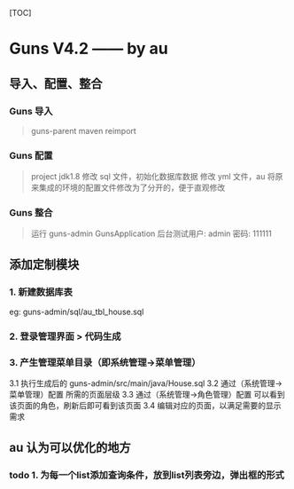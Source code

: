 [TOC]

# Guns V4.2 —— by au

## 导入、配置、整合

### Guns 导入

> guns-parent
> maven reimport

### Guns 配置

> project jdk1.8
> 修改 sql 文件，初始化数据库数据
> 修改 yml 文件，au 将原来集成的环境的配置文件修改为了分开的，便于直观修改

### Guns 整合

> 运行 guns-admin GunsApplication
> 后台测试用户: admin 密码: 111111

## 添加定制模块

### 1. 新建数据库表
eg: guns-admin/sql/au_tbl_house.sql

### 2. 登录管理界面 > 代码生成 
### 3. 产生管理菜单目录（即系统管理->菜单管理）
3.1 执行生成后的 guns-admin/src/main/java/House.sql
3.2 通过（系统管理->菜单管理）配置 所需的页面层级
3.3 通过（系统管理->角色管理）配置 可以看到该页面的角色，刷新后即可看到该页面
3.4 编辑对应的页面，以满足需要的显示需求


## au 认为可以优化的地方

### todo 1. 为每一个list添加查询条件，放到list列表旁边，弹出框的形式